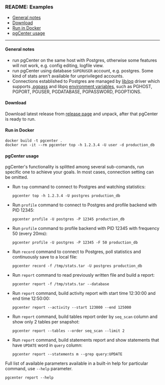 ### README: Examples 

- [General notes](#general-notes)
- [Download](#download)
- [Run in Docker](#run-in-docker)
- [pgCenter usage](#pgcenter-usage)
---

#### General notes
- run pgCenter on the same host with Postgres, otherwise some features will not work, e.g. config editing, logfile view.
- run pgCenter using database `SUPERUSER` account, e.g. postgres. Some kind of stats aren't available for unprivileged accounts.
- Connections established to Postgres are managed by [lib/pq](https://godoc.org/github.com/lib/pq) driver which supports [.pgpass](https://www.postgresql.org/docs/current/static/libpq-pgpass.html) and libpq [environment variables](https://www.postgresql.org/docs/current/static/libpq-envars.html), such as PGHOST, PGPORT, PGUSER, PGDATABASE, PGPASSWORD, PGOPTIONS.

#### Download
Download latest release from [release page](https://github.com/lesovsky/pgcenter/releases) and unpack, after that pgCenter is ready to run.

#### Run in Docker
```
docker build -t pgcenter .
docker run -it --rm pgcenter top -h 1.2.3.4 -U user -d production_db
```

#### pgCenter usage
pgCenter's functionality is splitted among several sub-comands, run specific one to achieve your goals.
In most cases, connection setting can be omitted.

- Run `top` command to connect to Postgres and watching statistics:
    ```
    pgcenter top -h 1.2.3.4 -U postgres production_db
    ```

- Run `profile` command to connect to Postgres and profile backend with PID 12345:
    ```
    pgcenter profile -U postgres -P 12345 production_db
    ```

- Run `profile` command to profile backend with PID 12345 with frequency 50 (every 20ms):
    ```
    pgcenter profile -U postgres -P 12345 -F 50 production_db
    ```

- Run `record` command to connect to Postgres, poll statistics and continuously save to a local file:
    ```
    pgcenter record -f /tmp/stats.tar -U postgres production_db
    ```

- Run `report` command to read previously written file and build a report:
    ```
    pgcenter report -f /tmp/stats.tar --database
    ```

- Run `report` command, build activity report with start time 12:30:00 and end time 12:50:00:
    ```
    pgcenter report --activity --start 123000 --end 125000
    ```
    
- Run `report` command, build tables report order by `seq_scan` column and show only 2 tables per snapshot:
    ```
    pgcenter report --tables --order seq_scan --limit 2
    ```
- Run `report` command, build statements report and show statements that have `UPDATE` word in `query` column:
    ```
    pgcenter report --statements m --grep query:UPDATE
    ```
    
Full list of available parameters available in a built-in help for particular command, use `--help` parameter.

```
pgcenter report --help
```